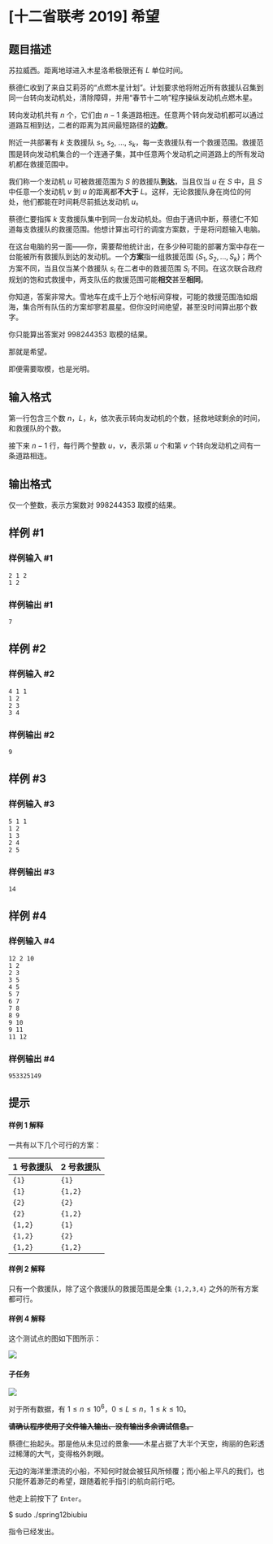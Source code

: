 # [十二省联考 2019] 希望

## 题目描述

苏拉威西。距离地球进入木星洛希极限还有 $L$ 单位时间。

蔡德仁收到了来自艾莉芬的“点燃木星计划”。计划要求他将附近所有救援队召集到同一台转向发动机处，清除障碍，并用“春节十二响”程序操纵发动机点燃木星。

转向发动机共有 $n$ 个，它们由 $n - 1$ 条道路相连。任意两个转向发动机都可以通过道路互相到达，二者的距离为其间最短路径的**边数**。

附近一共部署有 $k$ 支救援队 $s_1$, $s_2$, ..., $s_k$，每一支救援队有一个救援范围。救援范围是转向发动机集合的一个连通子集，其中任意两个发动机之间道路上的所有发动机都在救援范围中。

我们称一个发动机 $u$ 可被救援范围为 $S$ 的救援队**到达**，当且仅当 $u$ 在 $S$ 中，且 $S$ 中任意一个发动机 $v$ 到 $u$ 的距离都**不大于** $L$。这样，无论救援队身在岗位的何处，他们都能在时间耗尽前抵达发动机 $u$。

蔡德仁要指挥 $k$ 支救援队集中到同一台发动机处。但由于通讯中断，蔡德仁不知
道每支救援队的救援范围。他想计算出可行的调度方案数，于是将问题输入电脑。

在这台电脑的另一面——你，需要帮他统计出，在多少种可能的部署方案中存在一
台能被所有救援队到达的发动机。一个**方案**指一组救援范围 $\left\{S_1, S_2, ..., S_k\right\}$；两个方案不同，当且仅当某个救援队 $s_i$ 在二者中的救援范围 $S_i$ 不同。在这次联合政府规划的饱和式救援中，两支队伍的救援范围可能**相交**甚至**相同**。

你知道，答案非常大。雪地车在成千上万个地标间穿梭，可能的救援范围浩如烟海，集合所有队伍的方案却寥若晨星。但你没时间绝望，甚至没时间算出那个数字。

你只能算出答案对 $998244353$ 取模的结果。

那就是希望。

即便需要取模，也是光明。

## 输入格式

第一行包含三个数 $n$，$L$，$k$，依次表示转向发动机的个数，拯救地球剩余的时间，和救援队的个数。

接下来 $n - 1$ 行，每行两个整数 $u$，$v$，表示第 $u$ 个和第 $v$ 个转向发动机之间有一条道路相连。

## 输出格式

仅一个整数，表示方案数对 $998244353$ 取模的结果。

## 样例 #1

### 样例输入 #1
```
2 1 2
1 2
```

### 样例输出 #1

```
7
```

## 样例 #2

### 样例输入 #2
```
4 1 1
1 2
2 3
3 4
```

### 样例输出 #2

```
9
```

## 样例 #3

### 样例输入 #3
```
5 1 1
1 2
1 3
2 4
2 5
```

### 样例输出 #3

```
14
```

## 样例 #4

### 样例输入 #4
```
12 2 10
1 2
2 3
3 5
4 5
5 7
6 7
7 8
8 9
9 10
9 11
11 12
```

### 样例输出 #4

```
953325149
```

## 提示

#### 样例 $1$ 解释
一共有以下几个可行的方案：

| 1 号救援队 | 2 号救援队 |
| :---------- | :---------- |
| $\texttt{\{1\}}$ | $\texttt{\{1\}}$ |
| $\texttt{\{1\}}$ | $\texttt{\{1,2\}}$ |
| $\texttt{\{2\}}$ | $\texttt{\{2\}}$ |
| $\texttt{\{2\}}$ | $\texttt{\{1,2\}}$ |
| $\texttt{\{1,2\}}$ | $\texttt{\{1\}}$ |
| $\texttt{\{1,2\}}$ | $\texttt{\{2\}}$ |
| $\texttt{\{1,2\}}$ | $\texttt{\{1,2\}}$ |

#### 样例 $2$ 解释
只有一个救援队，除了这个救援队的救援范围是全集 $\texttt{\{1,2,3,4\}}$ 之外的所有方案都可行。

#### 样例 $4$ 解释

这个测试点的图如下图所示：

![](https://cdn.luogu.com.cn/upload/image_hosting/yownegrq.png)

#### 子任务

![](https://cdn.luogu.com.cn/upload/image_hosting/h64qjcoa.png)

对于所有数据，有 $1 \leqslant n \leqslant 10^6$，$0 \leqslant L \leqslant n$，$1 \leqslant k \leqslant 10$。

~~**请确认程序使用了文件输入输出、没有输出多余调试信息。**~~

蔡德仁抬起头。那是他从未见过的景象——木星占据了大半个天空，绚丽的色彩透过稀薄的大气，变得格外刺眼。

无边的海洋里漂流的小船，不知何时就会被狂风所倾覆；而小船上平凡的我们，也只能怀着渺茫的希望，跟随着舵手指引的航向前行吧。

他走上前按下了 $\texttt{Enter}$。

$ sudo ./spring12biubiu

指令已经发出。

